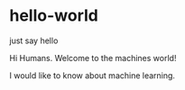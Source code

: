# hello-world
just say hello

Hi Humans. Welcome to the machines world!

I would like to know about machine learning.
